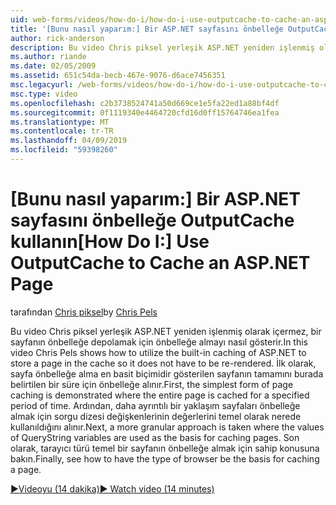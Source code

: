 ```yaml
---
uid: web-forms/videos/how-do-i/how-do-i-use-outputcache-to-cache-an-aspnet-page
title: '[Bunu nasıl yaparım:] Bir ASP.NET sayfasını önbelleğe OutputCache kullanın | Microsoft Docs'
author: rick-anderson
description: Bu video Chris piksel yerleşik ASP.NET yeniden işlenmiş olarak içermez, bir sayfanın önbelleğe depolamak için önbelleğe almayı nasıl gösterir. İlk olarak,...
ms.author: riande
ms.date: 02/05/2009
ms.assetid: 651c54da-becb-467e-9076-d6ace7456351
msc.legacyurl: /web-forms/videos/how-do-i/how-do-i-use-outputcache-to-cache-an-aspnet-page
msc.type: video
ms.openlocfilehash: c2b3738524741a50d669ce1e5fa22ed1a88bf4df
ms.sourcegitcommit: 0f1119340e4464720cfd16d0ff15764746ea1fea
ms.translationtype: MT
ms.contentlocale: tr-TR
ms.lasthandoff: 04/09/2019
ms.locfileid: "59398260"
---
```

# <a name="how-do-i-use-outputcache-to-cache-an-aspnet-page"></a><span data-ttu-id="7f34c-104">[Bunu nasıl yaparım:] Bir ASP.NET sayfasını önbelleğe OutputCache kullanın</span><span class="sxs-lookup"><span data-stu-id="7f34c-104">[How Do I:] Use OutputCache to Cache an ASP.NET Page</span></span>

<span data-ttu-id="7f34c-105">tarafından [Chris piksel](https://twitter.com/chrispels)</span><span class="sxs-lookup"><span data-stu-id="7f34c-105">by [Chris Pels](https://twitter.com/chrispels)</span></span>

<span data-ttu-id="7f34c-106">Bu video Chris piksel yerleşik ASP.NET yeniden işlenmiş olarak içermez, bir sayfanın önbelleğe depolamak için önbelleğe almayı nasıl gösterir.</span><span class="sxs-lookup"><span data-stu-id="7f34c-106">In this video Chris Pels shows how to utilize the built-in caching of ASP.NET to store a page in the cache so it does not have to be re-rendered.</span></span> <span data-ttu-id="7f34c-107">İlk olarak, sayfa önbelleğe alma en basit biçimidir gösterilen sayfanın tamamını burada belirtilen bir süre için önbelleğe alınır.</span><span class="sxs-lookup"><span data-stu-id="7f34c-107">First, the simplest form of page caching is demonstrated where the entire page is cached for a specified period of time.</span></span> <span data-ttu-id="7f34c-108">Ardından, daha ayrıntılı bir yaklaşım sayfaları önbelleğe almak için sorgu dizesi değişkenlerinin değerlerini temel olarak nerede kullanıldığını alınır.</span><span class="sxs-lookup"><span data-stu-id="7f34c-108">Next, a more granular approach is taken where the values of QueryString variables are used as the basis for caching pages.</span></span> <span data-ttu-id="7f34c-109">Son olarak, tarayıcı türü temel bir sayfanın önbelleğe almak için sahip konusuna bakın.</span><span class="sxs-lookup"><span data-stu-id="7f34c-109">Finally, see how to have the type of browser be the basis for caching a page.</span></span>

[<span data-ttu-id="7f34c-110">&#9654;Videoyu (14 dakika)</span><span class="sxs-lookup"><span data-stu-id="7f34c-110">&#9654; Watch video (14 minutes)</span></span>](https://channel9.msdn.com/Blogs/ASP-NET-Site-Videos/how-do-i-use-outputcache-to-cache-an-aspnet-page)
